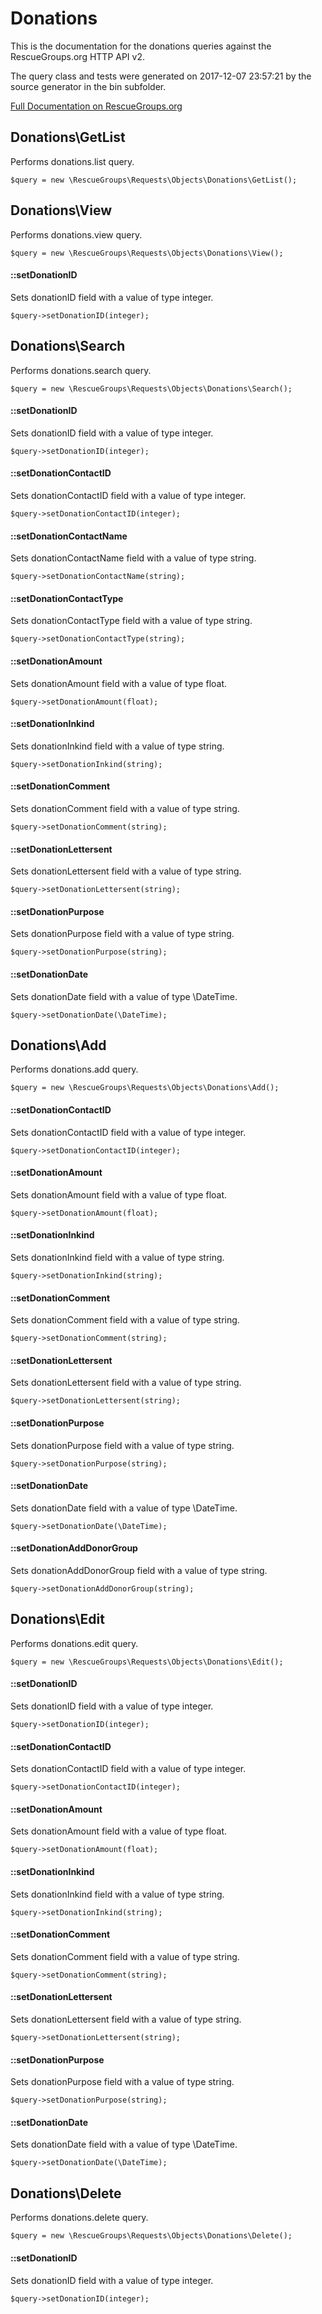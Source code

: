 # Donations

This is the documentation for the donations queries against the RescueGroups.org HTTP API v2.

The query class and tests were generated on 2017-12-07 23:57:21 by the source generator in the bin subfolder.

[Full Documentation on RescueGroups.org](https://userguide.rescuegroups.org/display/APIDG/Object+definitions#Objectdefinitions-donations)

## Donations\GetList

Performs donations.list query.

    $query = new \RescueGroups\Requests\Objects\Donations\GetList();



## Donations\View

Performs donations.view query.

    $query = new \RescueGroups\Requests\Objects\Donations\View();

#### ::setDonationID

Sets donationID field with a value of type integer.

    $query->setDonationID(integer);



## Donations\Search

Performs donations.search query.

    $query = new \RescueGroups\Requests\Objects\Donations\Search();

#### ::setDonationID

Sets donationID field with a value of type integer.

    $query->setDonationID(integer);

#### ::setDonationContactID

Sets donationContactID field with a value of type integer.

    $query->setDonationContactID(integer);

#### ::setDonationContactName

Sets donationContactName field with a value of type string.

    $query->setDonationContactName(string);

#### ::setDonationContactType

Sets donationContactType field with a value of type string.

    $query->setDonationContactType(string);

#### ::setDonationAmount

Sets donationAmount field with a value of type float.

    $query->setDonationAmount(float);

#### ::setDonationInkind

Sets donationInkind field with a value of type string.

    $query->setDonationInkind(string);

#### ::setDonationComment

Sets donationComment field with a value of type string.

    $query->setDonationComment(string);

#### ::setDonationLettersent

Sets donationLettersent field with a value of type string.

    $query->setDonationLettersent(string);

#### ::setDonationPurpose

Sets donationPurpose field with a value of type string.

    $query->setDonationPurpose(string);

#### ::setDonationDate

Sets donationDate field with a value of type \DateTime.

    $query->setDonationDate(\DateTime);



## Donations\Add

Performs donations.add query.

    $query = new \RescueGroups\Requests\Objects\Donations\Add();

#### ::setDonationContactID

Sets donationContactID field with a value of type integer.

    $query->setDonationContactID(integer);

#### ::setDonationAmount

Sets donationAmount field with a value of type float.

    $query->setDonationAmount(float);

#### ::setDonationInkind

Sets donationInkind field with a value of type string.

    $query->setDonationInkind(string);

#### ::setDonationComment

Sets donationComment field with a value of type string.

    $query->setDonationComment(string);

#### ::setDonationLettersent

Sets donationLettersent field with a value of type string.

    $query->setDonationLettersent(string);

#### ::setDonationPurpose

Sets donationPurpose field with a value of type string.

    $query->setDonationPurpose(string);

#### ::setDonationDate

Sets donationDate field with a value of type \DateTime.

    $query->setDonationDate(\DateTime);

#### ::setDonationAddDonorGroup

Sets donationAddDonorGroup field with a value of type string.

    $query->setDonationAddDonorGroup(string);



## Donations\Edit

Performs donations.edit query.

    $query = new \RescueGroups\Requests\Objects\Donations\Edit();

#### ::setDonationID

Sets donationID field with a value of type integer.

    $query->setDonationID(integer);

#### ::setDonationContactID

Sets donationContactID field with a value of type integer.

    $query->setDonationContactID(integer);

#### ::setDonationAmount

Sets donationAmount field with a value of type float.

    $query->setDonationAmount(float);

#### ::setDonationInkind

Sets donationInkind field with a value of type string.

    $query->setDonationInkind(string);

#### ::setDonationComment

Sets donationComment field with a value of type string.

    $query->setDonationComment(string);

#### ::setDonationLettersent

Sets donationLettersent field with a value of type string.

    $query->setDonationLettersent(string);

#### ::setDonationPurpose

Sets donationPurpose field with a value of type string.

    $query->setDonationPurpose(string);

#### ::setDonationDate

Sets donationDate field with a value of type \DateTime.

    $query->setDonationDate(\DateTime);



## Donations\Delete

Performs donations.delete query.

    $query = new \RescueGroups\Requests\Objects\Donations\Delete();

#### ::setDonationID

Sets donationID field with a value of type integer.

    $query->setDonationID(integer);





